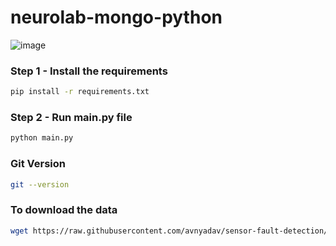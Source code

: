# neurolab-mongo-python

![image](https://user-images.githubusercontent.com/57321948/196933065-4b16c235-f3b9-4391-9cfe-4affcec87c35.png)

### Step 1 - Install the requirements

```bash
pip install -r requirements.txt
```

### Step 2 - Run main.py file

```bash
python main.py
```
### Git Version
```bash
git --version
```
### To download the data
```bash
wget https://raw.githubusercontent.com/avnyadav/sensor-fault-detection/main/aps_failure_training_set1.csv
```

